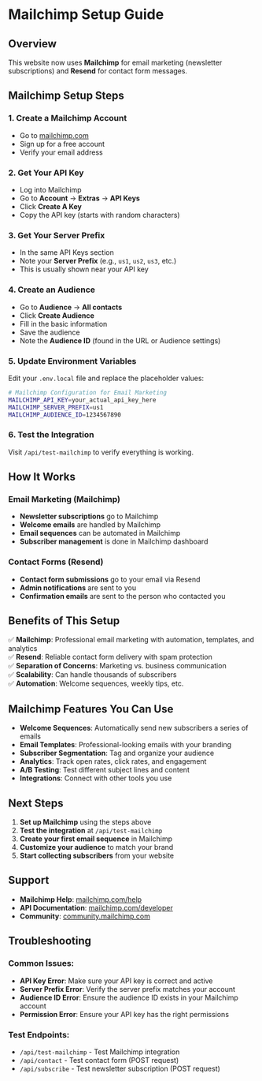 # Mailchimp Setup Guide

## Overview
This website now uses **Mailchimp** for email marketing (newsletter subscriptions) and **Resend** for contact form messages.

## Mailchimp Setup Steps

### 1. Create a Mailchimp Account
- Go to [mailchimp.com](https://mailchimp.com)
- Sign up for a free account
- Verify your email address

### 2. Get Your API Key
- Log into Mailchimp
- Go to **Account** → **Extras** → **API Keys**
- Click **Create A Key**
- Copy the API key (starts with random characters)

### 3. Get Your Server Prefix
- In the same API Keys section
- Note your **Server Prefix** (e.g., `us1`, `us2`, `us3`, etc.)
- This is usually shown near your API key

### 4. Create an Audience
- Go to **Audience** → **All contacts**
- Click **Create Audience**
- Fill in the basic information
- Save the audience
- Note the **Audience ID** (found in the URL or Audience settings)

### 5. Update Environment Variables
Edit your `.env.local` file and replace the placeholder values:

```bash
# Mailchimp Configuration for Email Marketing
MAILCHIMP_API_KEY=your_actual_api_key_here
MAILCHIMP_SERVER_PREFIX=us1
MAILCHIMP_AUDIENCE_ID=1234567890
```

### 6. Test the Integration
Visit `/api/test-mailchimp` to verify everything is working.

## How It Works

### Email Marketing (Mailchimp)
- **Newsletter subscriptions** go to Mailchimp
- **Welcome emails** are handled by Mailchimp
- **Email sequences** can be automated in Mailchimp
- **Subscriber management** is done in Mailchimp dashboard

### Contact Forms (Resend)
- **Contact form submissions** go to your email via Resend
- **Admin notifications** are sent to you
- **Confirmation emails** are sent to the person who contacted you

## Benefits of This Setup

✅ **Mailchimp**: Professional email marketing with automation, templates, and analytics  
✅ **Resend**: Reliable contact form delivery with spam protection  
✅ **Separation of Concerns**: Marketing vs. business communication  
✅ **Scalability**: Can handle thousands of subscribers  
✅ **Automation**: Welcome sequences, weekly tips, etc.  

## Mailchimp Features You Can Use

- **Welcome Sequences**: Automatically send new subscribers a series of emails
- **Email Templates**: Professional-looking emails with your branding
- **Subscriber Segmentation**: Tag and organize your audience
- **Analytics**: Track open rates, click rates, and engagement
- **A/B Testing**: Test different subject lines and content
- **Integrations**: Connect with other tools you use

## Next Steps

1. **Set up Mailchimp** using the steps above
2. **Test the integration** at `/api/test-mailchimp`
3. **Create your first email sequence** in Mailchimp
4. **Customize your audience** to match your brand
5. **Start collecting subscribers** from your website

## Support

- **Mailchimp Help**: [mailchimp.com/help](https://mailchimp.com/help)
- **API Documentation**: [mailchimp.com/developer](https://mailchimp.com/developer)
- **Community**: [community.mailchimp.com](https://community.mailchimp.com)

## Troubleshooting

### Common Issues:
- **API Key Error**: Make sure your API key is correct and active
- **Server Prefix Error**: Verify the server prefix matches your account
- **Audience ID Error**: Ensure the audience ID exists in your Mailchimp account
- **Permission Error**: Ensure your API key has the right permissions

### Test Endpoints:
- `/api/test-mailchimp` - Test Mailchimp integration
- `/api/contact` - Test contact form (POST request)
- `/api/subscribe` - Test newsletter subscription (POST request)
